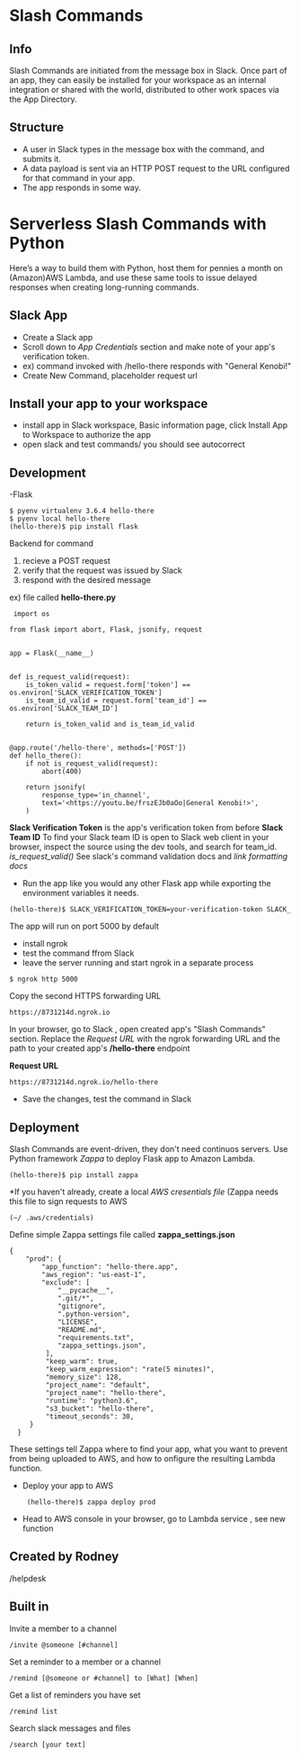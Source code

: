 # Slash Commands 

## Info
Slash Commands are initiated from the message box in Slack.
Once part of an app, they can easily be installed for your workspace as an internal integration or shared with the world, distributed to other work spaces via the App Directory.

## Structure
* A user in Slack types in the message box with the command, and submits it.
* A data payload is sent via an HTTP POST request to the URL configured for that command in your app.
* The app responds in some way.

# Serverless Slash Commands with Python
Here’s a way to build them with Python, host them for pennies a month on (Amazon)AWS Lambda, and use these same tools to issue delayed responses when creating long-running commands. 

## Slack App
* Create a Slack app
* Scroll down to _App Credentials_ section and make note of your app's verification token.
* ex) command invoked with /hello-there responds with "General Kenobi!"
* Create New Command, placeholder request url

## Install your app to your workspace
* install app in Slack workspace, Basic information page, click Install App to Workspace to authorize the app
* open slack and test commands/ you should see autocorrect

## Development
-Flask
    
    $ pyenv virtualenv 3.6.4 hello-there
    $ pyenv local hello-there
    (hello-there)$ pip install flask
    
 Backend for command
 1. recieve a POST request
 2. verify that the request was issued by Slack 
 3. respond with the desired message
 
 ex) file called **hello-there.py**
 
     import os

    from flask import abort, Flask, jsonify, request


    app = Flask(__name__)


    def is_request_valid(request):
        is_token_valid = request.form['token'] == os.environ['SLACK_VERIFICATION_TOKEN']
        is_team_id_valid = request.form['team_id'] == os.environ['SLACK_TEAM_ID']

        return is_token_valid and is_team_id_valid


    @app.route('/hello-there', methods=['POST'])
    def hello_there():
        if not is_request_valid(request):
            abort(400)

        return jsonify(
            response_type='in_channel',
            text='<https://youtu.be/frszEJb0aOo|General Kenobi!>',
        )
   **Slack Verification Token** is the app's verification token from before
   **Slack Team ID** To find your Slack team ID is open to Slack web client in your browser, inspect the source using the dev tools, and search for team_id.
   _is_request_valid()_ See slack's command validation docs and _link formatting docs_ 
   
   * Run the app like you would any other Flask app while exporting the environment variables it needs.
   
    (hello-there)$ SLACK_VERIFICATION_TOKEN=your-verification-token SLACK_
    
The app will run on port 5000 by default
   * install ngrok
   * test the command ffrom Slack
   * leave the server running and start ngrok in a separate process
    
    $ ngrok http 5000    
    
Copy the second HTTPS forwarding URL
   
    https://8731214d.ngrok.io
    
In your browser, go to Slack , open created app's "Slash Commands" section. Replace the _Request URL_ with the ngrok forwarding URL and the path to your created app's **/hello-there** endpoint

**Request URL**

    https://8731214d.ngrok.io/hello-there
  * Save the changes, test the command in Slack
  
## Deployment
Slash Commands are event-driven, they don't need continuos servers. 
Use Python framework _Zappa_ to deploy Flask app to Amazon Lambda.

    (hello-there)$ pip install zappa
    
*If you haven't already, create a local _AWS cresentials file_ (Zappa needs this file to sign requests to AWS

    (~/ .aws/credentials)

Define simple Zappa settings file called **zappa_settings.json**

    {
        "prod": {
            "app_function": "hello-there.app",
            "aws_region": "us-east-1",
            "exclude": [
                "__pycache__",
                ".git/*",
                "gitignore",
                ".python-version",
                "LICENSE",
                "README.md",
                "requirements.txt",
                "zappa_settings.json",
             ],
             "keep_warm": true,
             "keep_warm_expression": "rate(5 minutes)",
             "memory_size": 128,
             "project_name": "default",
             "project_name": "hello-there",
             "runtime": "python3.6",
             "s3_bucket": "hello-there",
             "timeout_seconds": 30,
         }
      }
 These settings tell Zappa where to find your app, what you want to prevent from being uploaded to AWS, and how to onfigure the resulting Lambda function.
 
 * Deploy your app to AWS
 
        (hello-there)$ zappa deploy prod
        
 * Head to AWS console in your browser, go to Lambda service , see new function
                
                
                
                
                
        


## Created by Rodney
  
  /helpdesk
  

## Built in 

 Invite a member to a channel
 
    /invite @someone [#channel]
    
 Set a reminder to a member or a channel
 
    /remind [@someone or #channel] to [What] [When]
    
 Get a list of reminders you have set
 
    /remind list
    
 Search slack messages and files
 
    /search [your text]
    
  
  
    
    
